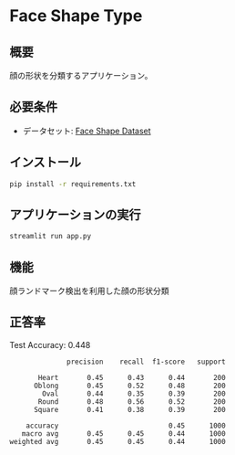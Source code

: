 # Face Shape Type

## 概要
顔の形状を分類するアプリケーション。

## 必要条件
- データセット: [Face Shape Dataset](https://www.kaggle.com/datasets/niten19/face-shape-dataset)
<!-- - 顔ランドマークファイル: `shape_predictor_68_face_landmarks.dat` -->

## インストール
```bash
pip install -r requirements.txt
```

## アプリケーションの実行
```bash
streamlit run app.py
```

## 機能
顔ランドマーク検出を利用した顔の形状分類

## 正答率
Test Accuracy: 0.448
```
              precision    recall  f1-score   support

       Heart       0.45      0.43      0.44       200
      Oblong       0.45      0.52      0.48       200
        Oval       0.44      0.35      0.39       200
       Round       0.48      0.56      0.52       200
      Square       0.41      0.38      0.39       200

    accuracy                           0.45      1000
   macro avg       0.45      0.45      0.44      1000
weighted avg       0.45      0.45      0.44      1000
```